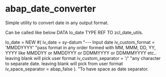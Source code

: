 # abap_date_converter
Simple utility to convert date in any output format.

Can be called like below
DATA lo_date TYPE REF TO zcl_date_utils.


lo_date =  NEW #( iv_date = sy-datum                             "--- Input date
                  iv_custom_format = 'MMDDYYYY'                  "pass format in any order formed with MM, MMM, DD, YY, YYYY like MMDDYY or MMDDYYY or DDMMYYYY or DDMMMYYYY etc.. leaving blank will pick user format
                  iv_custom_separator = '/'                      "any character to separate date. leaving blank will pick from user format
                  iv_space_separator = abap_false ).             "To have space as date separator.
